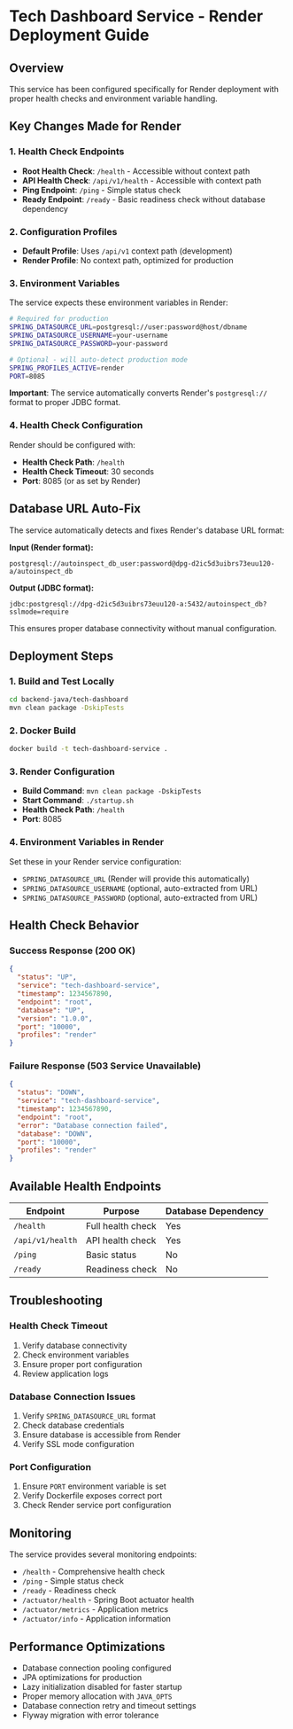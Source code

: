 # Tech Dashboard Service - Render Deployment Guide

## Overview

This service has been configured specifically for Render deployment with proper health checks and environment variable handling.

## Key Changes Made for Render

### 1. Health Check Endpoints

- **Root Health Check**: `/health` - Accessible without context path
- **API Health Check**: `/api/v1/health` - Accessible with context path
- **Ping Endpoint**: `/ping` - Simple status check
- **Ready Endpoint**: `/ready` - Basic readiness check without database dependency

### 2. Configuration Profiles

- **Default Profile**: Uses `/api/v1` context path (development)
- **Render Profile**: No context path, optimized for production

### 3. Environment Variables

The service expects these environment variables in Render:

```bash
# Required for production
SPRING_DATASOURCE_URL=postgresql://user:password@host/dbname
SPRING_DATASOURCE_USERNAME=your-username
SPRING_DATASOURCE_PASSWORD=your-password

# Optional - will auto-detect production mode
SPRING_PROFILES_ACTIVE=render
PORT=8085
```

**Important**: The service automatically converts Render's `postgresql://` format to proper JDBC format.

### 4. Health Check Configuration

Render should be configured with:

- **Health Check Path**: `/health`
- **Health Check Timeout**: 30 seconds
- **Port**: 8085 (or as set by Render)

## Database URL Auto-Fix

The service automatically detects and fixes Render's database URL format:

**Input (Render format):**
```
postgresql://autoinspect_db_user:password@dpg-d2ic5d3uibrs73euu120-a/autoinspect_db
```

**Output (JDBC format):**
```
jdbc:postgresql://dpg-d2ic5d3uibrs73euu120-a:5432/autoinspect_db?sslmode=require
```

This ensures proper database connectivity without manual configuration.

## Deployment Steps

### 1. Build and Test Locally

```bash
cd backend-java/tech-dashboard
mvn clean package -DskipTests
```

### 2. Docker Build

```bash
docker build -t tech-dashboard-service .
```

### 3. Render Configuration

- **Build Command**: `mvn clean package -DskipTests`
- **Start Command**: `./startup.sh`
- **Health Check Path**: `/health`
- **Port**: 8085

### 4. Environment Variables in Render

Set these in your Render service configuration:

- `SPRING_DATASOURCE_URL` (Render will provide this automatically)
- `SPRING_DATASOURCE_USERNAME` (optional, auto-extracted from URL)
- `SPRING_DATASOURCE_PASSWORD` (optional, auto-extracted from URL)

## Health Check Behavior

### Success Response (200 OK)

```json
{
  "status": "UP",
  "service": "tech-dashboard-service",
  "timestamp": 1234567890,
  "endpoint": "root",
  "database": "UP",
  "version": "1.0.0",
  "port": "10000",
  "profiles": "render"
}
```

### Failure Response (503 Service Unavailable)

```json
{
  "status": "DOWN",
  "service": "tech-dashboard-service",
  "timestamp": 1234567890,
  "endpoint": "root",
  "error": "Database connection failed",
  "database": "DOWN",
  "port": "10000",
  "profiles": "render"
}
```

## Available Health Endpoints

| Endpoint | Purpose | Database Dependency |
|----------|---------|-------------------|
| `/health` | Full health check | Yes |
| `/api/v1/health` | API health check | Yes |
| `/ping` | Basic status | No |
| `/ready` | Readiness check | No |

## Troubleshooting

### Health Check Timeout

1. Verify database connectivity
2. Check environment variables
3. Ensure proper port configuration
4. Review application logs

### Database Connection Issues

1. Verify `SPRING_DATASOURCE_URL` format
2. Check database credentials
3. Ensure database is accessible from Render
4. Verify SSL mode configuration

### Port Configuration

1. Ensure `PORT` environment variable is set
2. Verify Dockerfile exposes correct port
3. Check Render service port configuration

## Monitoring

The service provides several monitoring endpoints:

- `/health` - Comprehensive health check
- `/ping` - Simple status check
- `/ready` - Readiness check
- `/actuator/health` - Spring Boot actuator health
- `/actuator/metrics` - Application metrics
- `/actuator/info` - Application information

## Performance Optimizations

- Database connection pooling configured
- JPA optimizations for production
- Lazy initialization disabled for faster startup
- Proper memory allocation with `JAVA_OPTS`
- Database connection retry and timeout settings
- Flyway migration with error tolerance
